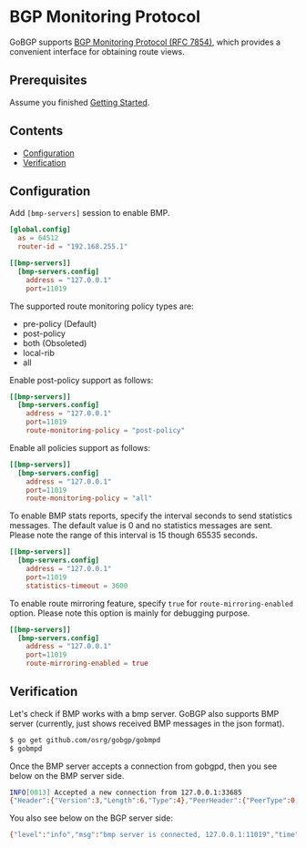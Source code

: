 # BGP Monitoring Protocol

GoBGP supports [BGP Monitoring Protocol (RFC 7854)](https://tools.ietf.org/html/rfc7854), which provides a convenient interface for obtaining route views.

## Prerequisites

Assume you finished [Getting Started](https://github.com/osrg/gobgp/blob/master/docs/sources/getting-started.md).

## Contents
- [Configuration](#config)
- [Verification](#verify)

## <a name="config"> Configuration

Add `[bmp-servers]` session to enable BMP. 

```toml
[global.config]
  as = 64512
  router-id = "192.168.255.1"

[[bmp-servers]]
  [bmp-servers.config]
    address = "127.0.0.1"
    port=11019
```

The supported route monitoring policy types are:
- pre-policy (Default)
- post-policy
- both (Obsoleted)
- local-rib
- all

Enable post-policy support as follows:

```toml
[[bmp-servers]]
  [bmp-servers.config]
    address = "127.0.0.1"
    port=11019
    route-monitoring-policy = "post-policy"
```

Enable all policies support as follows:

```toml
[[bmp-servers]]
  [bmp-servers.config]
    address = "127.0.0.1"
    port=11019
    route-monitoring-policy = "all"
```

To enable BMP stats reports, specify the interval seconds to send statistics messages.
The default value is 0 and no statistics messages are sent.
Please note the range of this interval is 15 though 65535 seconds.

```toml
[[bmp-servers]]
  [bmp-servers.config]
    address = "127.0.0.1"
    port=11019
    statistics-timeout = 3600
```

To enable route mirroring feature, specify `true` for `route-mirroring-enabled` option.
Please note this option is mainly for debugging purpose.

```toml
[[bmp-servers]]
  [bmp-servers.config]
    address = "127.0.0.1"
    port=11019
    route-mirroring-enabled = true
```

## <a name="verify"> Verification

Let's check if BMP works with a bmp server. GoBGP also supports BMP server (currently, just shows received BMP messages in the json format).

```bash
$ go get github.com/osrg/gobgp/gobmpd
$ gobmpd
```

Once the BMP server accepts a connection from gobgpd, then you see
below on the BMP server side.

```bash
INFO[0013] Accepted a new connection from 127.0.0.1:33685
{"Header":{"Version":3,"Length":6,"Type":4},"PeerHeader":{"PeerType":0,"IsPostPolicy":false,"PeerDistinguisher":0,"PeerAddress":"","PeerAS":0,"PeerBGPID":"","Timestamp":0},"Body":{"Info":null}}
```

You also see below on the BGP server side:

```bash
{"level":"info","msg":"bmp server is connected, 127.0.0.1:11019","time":"2015-09-15T10:29:03+09:00"}
```
